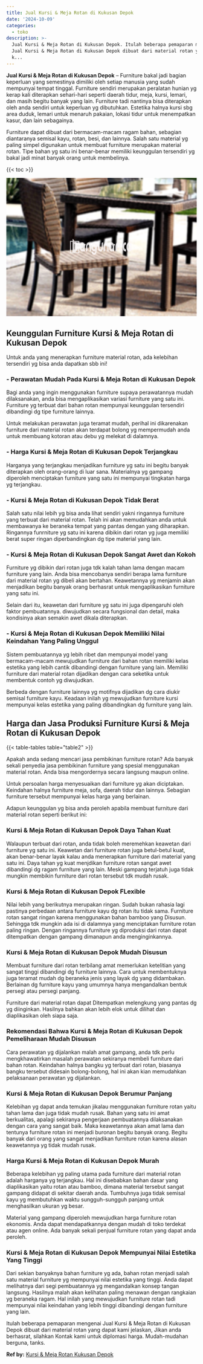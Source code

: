 ```yaml
---
title: Jual Kursi & Meja Rotan di Kukusan Depok
date: '2024-10-09'
categories:
  - toko
description: >-
  Jual Kursi & Meja Rotan di Kukusan Depok. Itulah beberapa pemaparan mengenai
  Jual Kursi & Meja Rotan di Kukusan Depok dibuat dari material rotan yang dapat
  k...
---
```


**Jual Kursi & Meja Rotan di Kukusan Depok** – Furniture bakal jadi bagian keperluan yang semestinya dimiliki oleh setiap manusia yang sudah mempunyai tempat tinggal. Furniture sendiri merupakan peralatan hunian yg kerap kali diterapkan sehari-hari seperti daerah tidur, meja, kursi, lemari, dan masih begitu banyak yang lain. Furniture tadi nantinya bisa diterapkan oleh anda sendiri untuk keperluan yg dibutuhkan. Estetika halnya kursi sbg area duduk, lemari untuk menaruh pakaian, lokasi tidur untuk menempatkan kasur, dan lain sebagainya.

Furniture dapat dibuat dari bermacam-macam ragam bahan, sebagian diantaranya semisal kayu, rotan, besi, dan lainnya. Salah satu material yg paling simpel digunakan untuk membuat furniture merupakan material rotan. Tipe bahan yg satu ini benar-benar memiliki keunggulan tersendiri yg bakal jadi minat banyak orang untuk membelinya.

{{< toc >}}

![Jual Kursi & Meja Rotan di Kukusan Depok](/images/kursi-meja-rotan-murah12.png)

## Keunggulan Furniture Kursi & Meja Rotan di Kukusan Depok

Untuk anda yang menerapkan furniture material rotan, ada kelebihan tersendiri yg bisa anda dapatkan sbb ini!

### \- Perawatan Mudah Pada Kursi & Meja Rotan di Kukusan Depok

Bagi anda yang ingin menggunakan furniture supaya perawatannya mudah dilaksanakan, anda bisa mengaplikasikan variasi furniture yang satu ini. Furniture yg terbuat dari bahan rotan mempunyai keunggulan tersendiri dibandingi dg tipe furniture lainnya.

Untuk melakukan perawatan juga teramat mudah, perihal ini dikarenakan furniture dari material rotan akan terdapat bolong yg mempermudah anda untuk membuang kotoran atau debu yg melekat di dalamnya.

### \- Harga Kursi & Meja Rotan di Kukusan Depok Terjangkau

Harganya yang terjangkau menjadikan furniture yg satu ini begitu banyak diterapkan oleh orang-orang di luar sana. Materialnya yg gampang diperoleh menciptakan furniture yang satu ini mempunyai tingkatan harga yg terjangkau.

### \- Kursi & Meja Rotan di Kukusan Depok Tidak Berat

Salah satu nilai lebih yg bisa anda lihat sendiri yakni ringannya furniture yang terbuat dari material rotan. Telah ini akan memudahkan anda untuk membawanya ke beraneka tempat yang pantas dengan yang diharapkan. Ringannya funrniture yg satu ini karena dibikin dari rotan yg juga memiliki berat super ringan diperbandingkan dg tipe material yang lain.

### \- Kursi & Meja Rotan di Kukusan Depok Sangat Awet dan Kokoh

Furniture yg dibikin dari rotan juga tdk kalah tahan lama dengan macam furniture yang lain. Anda bisa mencobanya sendiri berapa lama furniture dari material rotan yg dibeli akan bertahan. Keawetannya yg menjamin akan menjadikan begitu banyak orang berhasrat untuk mengaplikasikan furniture yang satu ini.

Selain dari itu, keawetan dari furniture yg satu ini juga dipengaruhi oleh faktor pembuatannya. diwujudkan secara fungsional dan detail, maka kondisinya akan semakin awet dikala diterapkan.

### \- Kursi & Meja Rotan di Kukusan Depok Memiliki Nilai Keindahan Yang Paling Unggul

Sistem pembuatannya yg lebih ribet dan mempunyai model yang bermacam-macam mewujudkan furniture dari bahan rotan memiliki kelas estetika yang lebih cantik dibandingi dengan furniture yang lain. Memiliki furniture dari material rotan dijadikan dengan cara seketika untuk membentuk contoh yg diwujudkan.

Berbeda dengan furniture lainnya yg motifnya dijadikan dg cara diukir semisal furniture kayu. Keadaan inilah yg mewujudkan furniture kursi mempunyai kelas estetika yang paling dibandingkan dg furniture yang lain.

## Harga dan Jasa Produksi Furniture Kursi & Meja Rotan di Kukusan Depok

{{< table-tables table="table2" >}}

Apakah anda sedang mencari jasa pembikinan furniture rotan? Ada banyak sekali penyedia jasa pembikinan furniture yang spesial menggunakan material rotan. Anda bisa mengordernya secara langsung maupun online.

Untuk persoalan harga menyesuaikan dari furniture yg akan diciptakan. Keindahan halnya furniture meja, sofa, daerah tidur dan lainnya. Sebagian furniture tersebut mempunyai kelas harga yang berlainan.

Adapun keunggulan yg bisa anda peroleh apabila membuat furniture dari material rotan seperti berikut ini:

### Kursi & Meja Rotan di Kukusan Depok Daya Tahan Kuat

Walaupun terbuat dari rotan, anda tidak boleh meremehkan keawetan dari furniture yg satu ini. Keawetan dari furniture rotan juga betul-betul kuat, akan benar-benar layak kalau anda menerapkan furniture dari material yang satu ini. Daya tahan yg kuat menjdikan furniture rotan sangat awet dibandingi dg ragam furniture yang lain. Meski gampang terjatuh juga tidak mungkin membikin furniture dari rotan tersebut tdk mudah rusak.

### Kursi & Meja Rotan di Kukusan Depok FLexible

Nilai lebih yang berikutnya merupakan ringan. Sudah bukan rahasia lagi pastinya perbedaan antara furniture kayu dg rotan itu tidak sama. Furniture rotan sangat ringan karena menggunakan bahan bamboo yang Disusun. Sehingga tdk mungkin ada isi di dalamnya yang menciptakan furniture rotan paling ringan. Dengan ringannya furniture yg diproduksi dari rotan dapat ditempatkan dengan gampang dimanapun anda menginginkannya.

### Kursi & Meja Rotan di Kukusan Depok Mudah Disusun

Membuat furniture dari rotan terbilang amat memerlukan ketelitian yang sangat tinggi dibandingi dg furniture lainnya. Cara untuk membentuknya juga teramat mudah dg beraneka jenis yang layak dg yang didambakan. Berlainan dg furniture kayu yang umumnya hanya mengandalkan bentuk persegi atau persegi panjang.

Furniture dari material rotan dapat Ditempatkan melengkung yang pantas dg yg diinginkan. Hasilnya bahkan akan lebih elok untuk dilihat dan diaplikasikan oleh siapa saja.

### Rekomendasi Bahwa Kursi & Meja Rotan di Kukusan Depok Pemeliharaan Mudah Disusun

Cara perawatan yg dijalankan malah amat gampang, anda tdk perlu mengkhawatirkan masalah perawatan sekiranya membeli furniture dari bahan rotan. Keindahan halnya bangku yg terbuat dari rotan, biasanya bangku tersebut didesain bolong-bolong, hal ini akan kian memudahkan pelaksanaan perawatan yg dijalankan.

### Kursi & Meja Rotan di Kukusan Depok Berumur Panjang

Kelebihan yg dapat anda temukan jikalau menggunakan furniture rotan yaitu tahan lama dan juga tidak mudah rusak. Bahan yang satu ini amat berkualitas, apalagi sekiranya pengerjaan pembuatannya dilaksanakan dengan cara yang sangat baik. Maka keawetannya akan amat lama dan tentunya furniture rotan ini menjadi buronan begitu banyak orang. Begitu banyak dari orang yang sangat menjadikan furniture rotan karena alasan keawetannya yg tidak mudah rusak.

### Harga Kursi & Meja Rotan di Kukusan Depok Murah

Beberapa kelebihan yg paling utama pada furniture dari material rotan adalah harganya yg terjangkau. Hal ini disebabkan bahan dasar yang diaplikasikan yaitu rotan atau bamboo, dimana material tersebut sangat gampang didapat di sekitar daerah anda. Tumbuhnya juga tidak semisal kayu yg membutuhkan waktu sungguh-sungguh panjang untuk menghasilkan ukuran yg besar.

Material yang gampang diperoleh mewujudkan harga furniture rotan ekonomis. Anda dapat mendapatkannya dengan mudah di toko terdekat atau agen online. Ada banyak sekali penjual furniture rotan yang dapat anda peroleh.

### Kursi & Meja Rotan di Kukusan Depok Mempunyai Nilai Estetika Yang Tinggi

Dari sekian banyaknya bahan furniture yg ada, bahan rotan menjadi salah satu material furniture yg mempunyai nilai estetika yang tinggi. Anda dapat melihatnya dari segi pembuatannya yg mengandalkan konsep tangan langsung. Hasilnya malah akan kelihatan paling menawan dengan rangkaian yg beraneka ragam. Hal inilah yang mewujudkan furniture rotan tadi mempunyai nilai keindahan yang lebih tinggi dibandingi dengan furniture yang lain.

Itulah beberapa pemaparan mengenai Jual Kursi & Meja Rotan di Kukusan Depok dibuat dari material rotan yang dapat kami jelaskan, Jikan anda berhasrat, silahkan Kontak kami untuk diplomasi harga. Mudah-mudahan berguna, tanks.

**Ref by:** [Kursi & Meja Rotan Kukusan Depok](https://id.wikipedia.org/wiki/Kursi)
